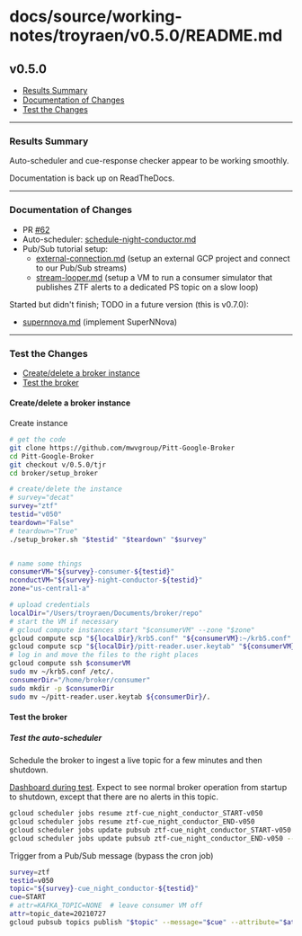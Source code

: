 # docs/source/working-notes/troyraen/v0.5.0/README.md

## v0.5.0

- [Results Summary](#results-summary)
- [Documentation of Changes](#documentation-of-changes)
- [Test the Changes](#test-the-changes)

---

### Results Summary

Auto-scheduler and cue-response checker appear to be working smoothly.

Documentation is back up on ReadTheDocs.

---

### Documentation of Changes

- PR [#62](https://github.com/mwvgroup/Pitt-Google-Broker/pull/62)
- Auto-scheduler: [schedule-night-conductor.md](schedule-night-conductor.md)
- Pub/Sub tutorial setup:
    - [external-connection.md](external-connection.md)  (setup an external GCP project and connect to our Pub/Sub streams)
    - [stream-looper.md](stream-looper.md) (setup a VM to run a consumer simulator that publishes ZTF alerts to a dedicated PS topic on a slow loop)

Started but didn't finish; TODO in a future version (this is v0.7.0):
- [supernnova.md](../v0.7.0/supernnova.md) (implement SuperNNova)

---

### Test the Changes

- [Create/delete a broker instance](#createdelete-a-broker-instance)
- [Test the broker](#test-the-broker)

<!-- fs -->
#### Create/delete a broker instance

 Create instance
```bash
# get the code
git clone https://github.com/mwvgroup/Pitt-Google-Broker
cd Pitt-Google-Broker
git checkout v/0.5.0/tjr
cd broker/setup_broker

# create/delete the instance
# survey="decat"
survey="ztf"
testid="v050"
teardown="False"
# teardown="True"
./setup_broker.sh "$testid" "$teardown" "$survey"


# name some things
consumerVM="${survey}-consumer-${testid}"
nconductVM="${survey}-night-conductor-${testid}"
zone="us-central1-a"

# upload credentials
localDir="/Users/troyraen/Documents/broker/repo"
# start the VM if necessary
# gcloud compute instances start "$consumerVM" --zone "$zone"
gcloud compute scp "${localDir}/krb5.conf" "${consumerVM}:~/krb5.conf" --zone="$zone"
gcloud compute scp "${localDir}/pitt-reader.user.keytab" "${consumerVM}:~/pitt-reader.user.keytab" --zone="$zone"
# log in and move the files to the right places
gcloud compute ssh $consumerVM
sudo mv ~/krb5.conf /etc/.
consumerDir="/home/broker/consumer"
sudo mkdir -p $consumerDir
sudo mv ~/pitt-reader.user.keytab ${consumerDir}/.
```


#### Test the broker


##### Test the auto-scheduler

Schedule the broker to ingest a live topic for a few minutes and then shutdown.

[Dashboard during test](https://console.cloud.google.com/monitoring/dashboards/builder/broker-instance-ztf-v050?project=ardent-cycling-243415&dashboardBuilderState=%257B%2522editModeEnabled%2522:false%257D&startTime=20210724T200000-04:00&endTime=20210724T202000-04:00).
Expect to see normal broker operation from startup to shutdown, except that there are no alerts in this topic.

```bash
gcloud scheduler jobs resume ztf-cue_night_conductor_START-v050
gcloud scheduler jobs resume ztf-cue_night_conductor_END-v050
gcloud scheduler jobs update pubsub ztf-cue_night_conductor_START-v050 --schedule '01 00 * * *'
gcloud scheduler jobs update pubsub ztf-cue_night_conductor_END-v050 --schedule '11 00 * * *'
```

Trigger from a Pub/Sub message (bypass the cron job)
```bash
survey=ztf
testid=v050
topic="${survey}-cue_night_conductor-${testid}"
cue=START
# attr=KAFKA_TOPIC=NONE  # leave consumer VM off
attr=topic_date=20210727
gcloud pubsub topics publish "$topic" --message="$cue" --attribute="$attr"
```

<!-- fe Test the Changes -->
